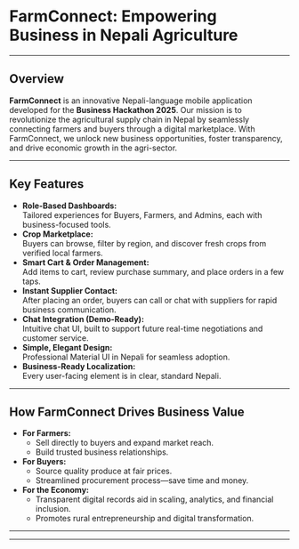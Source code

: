 #  **FarmConnect: Empowering Business in Nepali Agriculture**

---

## **Overview**

**FarmConnect** is an innovative Nepali-language mobile application developed for the **Business Hackathon 2025**. Our mission is to revolutionize the agricultural supply chain in Nepal by seamlessly connecting farmers and buyers through a digital marketplace. With FarmConnect, we unlock new business opportunities, foster transparency, and drive economic growth in the agri-sector.

---

## **Key Features**

- **Role-Based Dashboards:**  
  Tailored experiences for Buyers, Farmers, and Admins, each with business-focused tools.
- **Crop Marketplace:**  
  Buyers can browse, filter by region, and discover fresh crops from verified local farmers.
- **Smart Cart & Order Management:**  
  Add items to cart, review purchase summary, and place orders in a few taps.
- **Instant Supplier Contact:**  
  After placing an order, buyers can call or chat with suppliers for rapid business communication.
- **Chat Integration (Demo-Ready):**  
  Intuitive chat UI, built to support future real-time negotiations and customer service.
- **Simple, Elegant Design:**  
  Professional Material UI in Nepali for seamless adoption.
- **Business-Ready Localization:**  
  Every user-facing element is in clear, standard Nepali.

---

## **How FarmConnect Drives Business Value**

- **For Farmers:**  
  - Sell directly to buyers and expand market reach.
  - Build trusted business relationships.
- **For Buyers:**  
  - Source quality produce at fair prices.
  - Streamlined procurement process—save time and money.
- **For the Economy:**  
  - Transparent digital records aid in scaling, analytics, and financial inclusion.
  - Promotes rural entrepreneurship and digital transformation.

---






---
